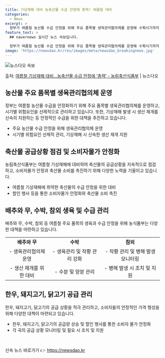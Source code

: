 ```yaml
---
title: 기상재해 대비 농축산물 수급 안정에 총력! 여름철 대비
categories:
  - News
excerpt: >
  정부가 여름철 농산물 수급 안정을 위해 주요 품목별 생육관리협의체를 운영해 수확시기까지 시기별 위험요인을 선…
feature_text: >
  ## navernews 실시간 뉴스 속보입니다.

  정부가 여름철 농산물 수급 안정을 위해 주요 품목별 생육관리협의체를 운영해 수확시기까지 시기별 위험요인을 선…
image: 'https://newsdao.kr/res/images/meta/newsdao_breakingnews.jpg'
---
```


![뉴스다오 속보](https://newsdao.kr/res/images/meta/newsdao_breakingnews.jpg)

<p>출처: <a href="https://newsdao.kr/3914" rel="dofollow">여름철 기상재해 대비…농축산물 수급 안정에 ‘총력’ - 농림축산식품부</a> | 뉴스다오</p>

<h2 data-ke-size="size26">농산물 주요 품목별 생육관리협의체 운영</h2>
<p data-ke-size="size16">정부는 여름철 농산물 수급을 안정화하기 위해 주요 품목별 생육관리협의체를 운영하고, 시기별 위험요인을 선제적으로 관리하고 있습니다. 또한, 기상재해 발생 시 생산 재개를 신속히 지원하는 등 안정적인 수급을 위한 대책을 추진하고 있습니다.</p>
<ul>
    <li>주요 농산물 수급 안정을 위해 생육관리협의체 운영</li>
    <li>시기별 위험요인 선제적 관리, 기상재해 시 신속한 생산 재개 지원</li>
</ul>

<h2 data-ke-size="size26">축산물 공급상황 점검 및 소비자물가 안정화</h2>
<p data-ke-size="size16">농림축산식품부는 여름철 기상재해에 대비하여 축산물의 공급상황을 지속적으로 점검하고, 소비자물가 안정과 축산물 소비를 촉진하기 위해 다양한 노력을 기울이고 있습니다.</p>
<ul>
    <li>여름철 기상재해에 취약한 축산물의 수급 안정을 위한 대비</li>
    <li>할인 행사 등을 통한 소비자물가 안정화와 축산물 소비 촉진</li>
</ul>

<h2 data-ke-size="size26">배추와 무, 수박, 참외 생육 및 수급 관리</h2>
<p data-ke-size="size16">배추와 무, 수박, 참외 등 여름철 주요 품목의 생육과 수급 안정을 위해 농식품부는 다양한 대책을 마련하고 있습니다.</p>
<table>
  <tr>
    <td style="text-align: center; height: 17px;"><b>배추와 무</b></td>
    <td style="text-align: center; height: 17px;"><b>수박</b></td>
    <td style="text-align: center; height: 17px;"><b>참외</b></td>
  </tr>
  <tr>
    <td style="text-align: center; height: 17px;">- 생육관리협의체 운영</td>
    <td style="text-align: center; height: 17px;">- 생육관리 및 작황 관리 강화</td>
    <td style="text-align: center; height: 17px;">- 작황 관리 및 병해 발생 모니터링</td>
  </tr>
  <tr>
    <td style="text-align: center; height: 17px;">- 생산 재개를 위한 대비</td>
    <td style="text-align: center; height: 17px;">- 수분 및 양분 관리</td>
    <td style="text-align: center; height: 17px;">- 병해 발생 시 조치 및 지원</td>
  </tr>
</table>

<h2 data-ke-size="size26">한우, 돼지고기, 닭고기 공급 관리</h2>
<p data-ke-size="size16">한우, 돼지고기, 닭고기의 공급 상황을 적극 관리하고, 소비자들의 안정적인 가격 형성을 위해 다양한 대책이 마련되고 있습니다.</p>
<ul>
    <li>한우, 돼지고기, 닭고기의 공급량 상승 및 할인 행사를 통한 소비자 물가 안정화</li>
    <li>각 곡의 공급 상황 모니터링 및 필요 시 조치 및 지원</li>
</ul>
<p data-ke-size="size16">&nbsp;</p> 

신속 뉴스 바로가기 👉 <a href="https://newsdao.kr" rel="dofollow">https://newsdao.kr</a>


